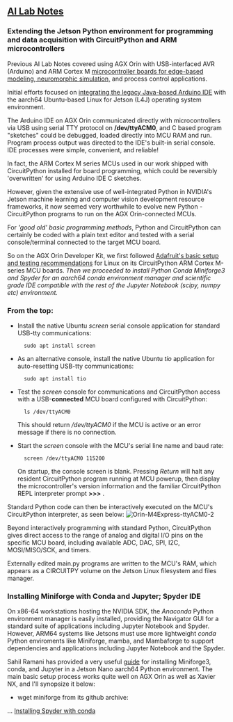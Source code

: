 ## <u>AI Lab Notes</u>

### Extending the Jetson Python environment for programming and data acquisition with CircuitPython and ARM microcontrollers

Previous AI Lab Notes covered using AGX Orin with USB-interfaced AVR (Arduino) and ARM Cortex M [microcontroller boards for edge-based modeling, neuromorphic simulation,](https://github.com/rtrelease/Jetson-Symbolics/blob/main/M4_Controller-CorticalMicrocircuitLayout.md) and process control applications.

Initial efforts focused on [integrating the legacy Java-based Arduino IDE](https://github.com/rtrelease/Jetson-Symbolics/blob/main/Arduino2.md) with the aarch64 Ubuntu-based Linux for Jetson (L4J) operating system environment.  

The Arduino IDE on AGX Orin communicated directly with microcontrollers via USB using serial TTY protocol on **/dev/ttyACM0**, and C based program "sketches" could be debugged, loaded directly into MCU RAM and run. Program process output was directed to the IDE's built-in serial console. IDE processes were simple, convenient, and reliable!

In fact, the ARM Cortex M series MCUs used in our work shipped with CircuitPython installed for board programming, which could be reversibly 'overwritten' for using Arduino IDE C sketches.

However, given the extensive use of well-integrated Python in NVIDIA's Jetson machine learning and computer vision development resource frameworks, it now seemed very worthwhile to evolve new Python - CircuitPython programs to run on the AGX Orin-connected MCUs.

For *'good old' basic programming methods*, Python and CircuitPython can certainly be coded with a plain text editor and tested with a serial console/terminal connected to the target MCU board.  

So on the AGX Orin Developer Kit, we first followed [Adafruit's basic setup and testing recommendations](https://learn.adafruit.com/welcome-to-circuitpython/advanced-serial-console-on-linux) for Linux on its CircuitPython ARM Cortex M-series MCU boards.  *Then we proceeded to install Python Conda Miniforge3 and Spyder for an aarch64 conda environment manager and scientific grade IDE compatible with the rest of the Jupyter Notebook (scipy, numpy etc) environment.*

### From the top:

- Install the native Ubuntu *screen* serial console application for standard USB-tty communications:

		sudo apt install screen

- As an alternative console, install the native Ubuntu *tio* application for auto-resetting USB-tty communications:

		sudo apt install tio

- Test the *screen* console for communications and CircuitPython access with a USB-**connected** MCU board configured with CircuitPython:

		ls /dev/ttyACM0
  This should return */dev/ttyACM0* if the MCU is active or an error message if there is no connection.

  
- Start the *screen* console with the MCU's serial line name and baud rate:

		screen /dev/ttyACM0 115200
  On startup, the console screen is blank.  Pressing *Return* will halt any resident CircuitPython program running at MCU powerup, then display the microcontroller's version information and the familiar CircuitPython REPL interpreter prompt **>>>** .  

Standard Python code can then be interactively executed on the MCU's CircuitPython interpreter, as seen below:
![Orin-M4Express-ttyACM0-2](https://github.com/rtrelease/Jetson-Symbolics-Neuromorphics/assets/71346897/eb6c09e1-3e39-486a-83ae-b3218458583b)

Beyond interactively programming with standard Python, CircuitPython gives direct access to the range of analog and digital I/O pins on the specific MCU board, including available ADC, DAC, SPI, I2C, MOSI/MISO/SCK, and timers.

Externally edited main.py programs are written to the MCU's RAM, which appears as a CIRCUITPY volume on the Jetson Linux filesystem and files manager.

### Installing Miniforge with Conda and Jupyter; Spyder IDE

On x86-64 workstations hosting the NVIDIA SDK, the *Anaconda* Python environment manager is easily installed, providing the Navigator GUI for a standard suite of applications including Jupyter Notebook and Spyder.  However, ARM64 systems like Jetsons must use more lightweight *conda* Python enviroments like Miniforge, mamba, and Mambaforge to support dependencies and applications including Jupyter Notebook and the Spyder.

Sahil Ramani has provided a very useful [guide](https://www.sahilramani.com/2021/11/how-to-setup-python3-and-jupyter-notebook-on-jetson-nano-faster/) for installing Miniforge3, conda, and Jupyter in a Jetson Nano aarch64 Python environment.  The main basic setup process works quite well on AGX Orin as well as Xavier NX, and I'll synopsize it below:

- wget miniforge from its github archive:
  
...
[Installing Spyder with conda](https://docs.spyder-ide.org/current/installation.html#install-conda)
